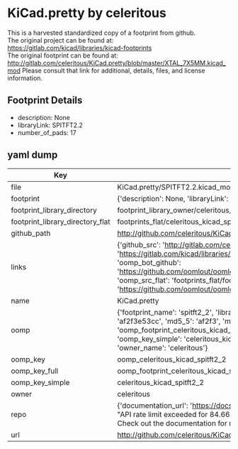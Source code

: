 # KiCad.pretty by celeritous  
This is a harvested standardized copy of a footprint from github.  
The original project can be found at:  
https://gitlab.com/kicad/libraries/kicad-footprints  
The original footprint can be found at:
http://gitlab.com/celeritous/KiCad.pretty/blob/master/XTAL_7X5MM.kicad_mod
Please consult that link for additional, details, files, and license information.  
## Footprint Details
* description: None  
* libraryLink: SPITFT2.2  
* number_of_pads: 17  
## yaml dump  
| Key | Value |  
| --- | --- |  
| file | KiCad.pretty/SPITFT2.2.kicad_mod |  
| footprint | {'description': None, 'libraryLink': 'SPITFT2.2', 'number_of_pads': 17} |  
| footprint_library_directory | footprint_library_owner/celeritous_KiCad.pretty |  
| footprint_library_directory_flat | footprints_flat/celeritous_kicad_spitft2_2/working |  
| github_path | http://github.com/celeritous/KiCad.pretty/blob/master/SPITFT2.2.kicad_mod |  
| links | {'github_src': 'http://gitlab.com/celeritous/KiCad.pretty/blob/master/XTAL_7X5MM.kicad_mod', 'github_src_repo': 'https://gitlab.com/kicad/libraries/kicad-footprints', 'oomp_bot': 'footprints/celeritous_kicad_spitft2_2/working', 'oomp_bot_github': 'https://github.com/oomlout/oomlout_oomp_footprint_bot/tree/main/footprints/celeritous_kicad_spitft2_2/working', 'oomp_src_flat': 'footprints_flat/footprints_flat/celeritous_kicad_spitft2_2/working', 'oomp_src_flat_github': 'https://github.com/oomlout/oomlout_oomp_footprint_src/tree/main/footprints_flat/celeritous_kicad_spitft2_2/working'} |  
| name | KiCad.pretty |  
| oomp | {'footprint_name': 'spitft2_2', 'library_name': 'kicad', 'md5': 'af2f3e53cc207e59f024abe37380ac83', 'md5_10': 'af2f3e53cc', 'md5_5': 'af2f3', 'md5_6': 'af2f3e', 'oomp_key': 'oomp_celeritous_kicad_spitft2_2', 'oomp_key_extra': 'oomp_footprint_celeritous_kicad_spitft2_2', 'oomp_key_full': 'oomp_footprint_celeritous_kicad_spitft2_2_af2f3e', 'oomp_key_simple': 'celeritous_kicad_spitft2_2', 'original_filename': 'KiCad.pretty/SPITFT2.2.kicad_mod', 'owner_name': 'celeritous'} |  
| oomp_key | oomp_celeritous_kicad_spitft2_2 |  
| oomp_key_full | oomp_footprint_celeritous_kicad_spitft2_2 |  
| oomp_key_simple | celeritous_kicad_spitft2_2 |  
| owner | celeritous |  
| repo | {'documentation_url': 'https://docs.github.com/rest/overview/resources-in-the-rest-api#rate-limiting', 'message': "API rate limit exceeded for 84.66.173.59. (But here's the good news: Authenticated requests get a higher rate limit. Check out the documentation for more details.)"} |  
| url | http://github.com/celeritous/KiCad.pretty |  

